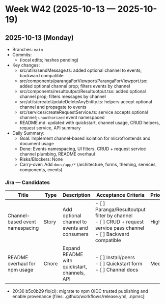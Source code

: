 # Week W42 (2025-10-13 — 2025-10-19)

## 2025-10-13 (Monday)

- Branches: `main`
- Commits:
  - (local edits; hashes pending)
- Key changes:
  - src/utils/sendMessage.ts: added optional channel to events; backward compatible
  - src/components/parangaForViewport/ParangaForViewport.tsx: added optional channel prop; filters events by channel
  - src/components/resultoutput/Resultuotput.tsx: added optional channel prop; filters messages by channel
  - src/utils/createUpdateDeleteAnyEntity.ts: helpers accept optional channel and propagate to events
  - src/services/createRequestService.ts: service accepts optional channel; `unauthorized` event namespaced
  - README.md: updated with quickstart, channel usage, CRUD helpers, request service, API summary
- Daily Summary:
  - Goal: Implement channel-based isolation for microfrontends and document usage
  - Done: Events namespacing, UI filters, CRUD + request service channel plumbing, README overhaul
  - Risks/Blockers: None
  - Carry-over: Add `docs/app/*` (architecture, forms, theming, services, components, events)

### Jira — Candidates

| Title                           | Type  | Description                                  | Acceptance Criteria                                                                                                    | Priority | Est. |
| ------------------------------- | ----- | -------------------------------------------- | ---------------------------------------------------------------------------------------------------------------------- | -------- | ---- |
| Channel-based event namespacing | Story | Add optional channel to events and consumers | - [ ] Paranga/Resultoutput filter by channel<br>- [ ] CRUD + request service pass channel<br>- [ ] Backward compatible | High     | S    |
| README overhaul for npm usage   | Chore | Expand README with quickstart, channels, API | - [ ] Install/peers<br>- [ ] Quickstart form<br>- [ ] Channel docs                                                     | Med      | S    |
- 20:30 b5c0b29 fix(ci): migrate to npm OIDC trusted publishing and enable provenance [files: .github/workflows/release.yml, .npmrc]
